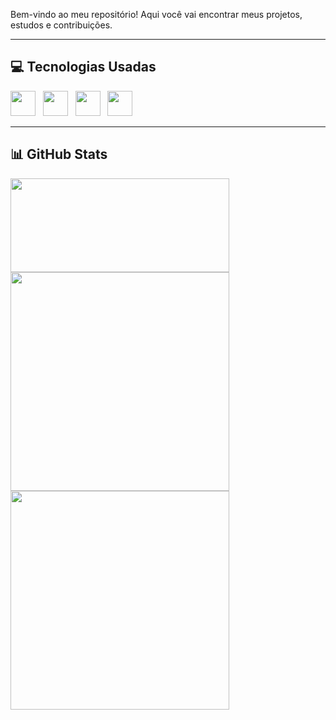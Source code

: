 
Bem-vindo ao meu repositório! Aqui você vai encontrar meus projetos, estudos e contribuições.

---

## 💻 Tecnologias Usadas
<img src="https://cdn.jsdelivr.net/gh/devicons/devicon/icons/python/python-original.svg" width="40"/> &nbsp;
<img src="https://cdn.jsdelivr.net/gh/devicons/devicon/icons/javascript/javascript-original.svg" width="40"/> &nbsp;
<img src="https://cdn.jsdelivr.net/gh/devicons/devicon/icons/html5/html5-original.svg" width="40"/> &nbsp;
<img src="https://cdn.jsdelivr.net/gh/devicons/devicon/icons/css3/css3-original.svg" width="40"/>

---

## 📊 GitHub Stats

<p float="left">
  <img src="https://github-readme-stats.vercel.app/api?username=Thiago-Sillva&show_icons=true&theme=radical" height="150px" width="350" />
  <img src="https://github-readme-stats.vercel.app/api/top-langs/?username=Thiago-Sillva&layout=compact&theme=radical" width="350" />
  <img src="https://github-readme-streak-stats.herokuapp.com/?user=Thiago-Sillva&theme=radical" width="350" />
